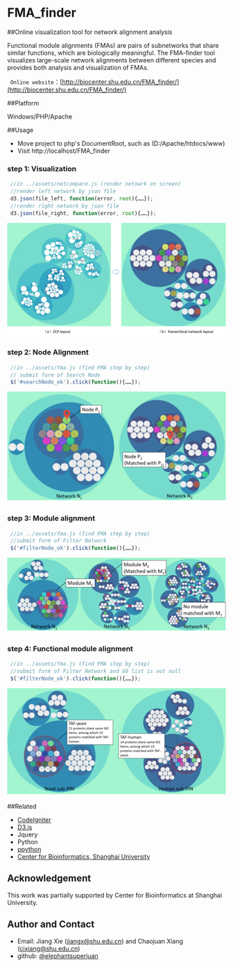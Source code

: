 # FMA_finder
##Online visualization tool for  network alignment analysis

Functional module alignments (FMAs) are pairs of subnetworks that share similar functions, which are biologically meaningful.
The FMA-finder tool visualizes large-scale network alignments between different species and provides both analysis and visualization of FMAs.

` Online website`：[http://biocenter.shu.edu.cn/FMA_finder/](http://biocenter.shu.edu.cn/FMA_finder/)

##Platform

Windows/PHP/Apache

##Usage

* Move project to php's DocumentRoot, such as (D:/Apache/htdocs/www) 
* Visit http://localhost/FMA_finder

### step 1: Visualization
```javascript
 //in ../assets/netcompare.js (render netowrk on screen)
 //render left network by json file
 d3.json(file_left, function(error, root){……});
 //render right network by json file
 d3.json(file_right, function(error, root){……});
```
![image](https://github.com/elephantsuperjuan/FMA_finder/blob/master/about/visualization.png)

### step 2: Node Alignment
```javascript
 //in ../assets/fma.js (find FMA step by step)
 // submit form of Search Node
 $('#searchNode_ok').click(function(){……});
```
![image](https://github.com/elephantsuperjuan/FMA_finder/blob/master/about/node_alignment.png)

### step 3: Module alignment
```javascript
 //in ../assets/fma.js (find FMA step by step)
 //submit form of Filter Network 
 $('#filterNode_ok').click(function(){……});
```
![image](https://github.com/elephantsuperjuan/FMA_finder/blob/master/about/module_alignment.png)

### step 4: Functional module alignment
```javascript
 //in ../assets/fma.js (find FMA step by step)
 //submit form of Filter Network and GO list is not null
 $('#filterNode_ok').click(function(){……});
```
![image](https://github.com/elephantsuperjuan/FMA_finder/blob/master/about/fma.png)

##Related

* [CodeIgniter](https://github.com/bcit-ci/CodeIgniter)
* [D3.js](https://github.com/mbostock/d3)
* Jquery
* Python
* [ppython](https://github.com/elephantsuperjuan/ppython)
* [Center for Bioinformatics, Shanghai University](http://biocenter.shu.edu.cn/software/)

## Acknowledgement
This work was partially supported by Center for Bioinformatics at Shanghai University. 

## Author and Contact
* Email: Jiang Xie (jiangx@shu.edu.cn) and Chaojuan Xiang (cjxiang@shu.edu.cn)
* github: [@elephantsuperjuan](http://github.com/elephantsuperjuan)
